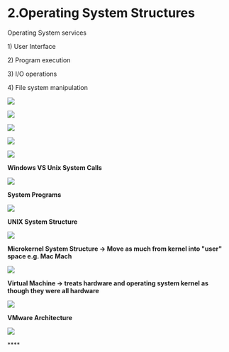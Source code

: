 # 2.Operating System Structures

Operating System services 

1\) User Interface

2\) Program execution

3\) I/O operations

4\) File system manipulation 

![](../.gitbook/assets/image%20%2824%29.png)

![](../.gitbook/assets/image%20%2859%29.png)





![](../.gitbook/assets/image%20%289%29.png)

![](../.gitbook/assets/image%20%2867%29.png)

![](../.gitbook/assets/image%20%2848%29.png)

**Windows VS Unix System Calls** 

![](../.gitbook/assets/image%20%287%29.png)



**System Programs**

![](../.gitbook/assets/image%20%28120%29.png)

**UNIX System Structure**

![](../.gitbook/assets/image%20%2826%29.png)

**Microkernel System Structure -&gt; Move as much from kernel into "user" space e.g. Mac Mach**

![](../.gitbook/assets/image%20%2827%29.png)

**Virtual Machine -&gt; treats hardware and operating system kernel as though they were all hardware**

![](../.gitbook/assets/image%20%28116%29.png)

**VMware Architecture** 

![](../.gitbook/assets/image%20%2843%29.png)

\*\*\*\*

